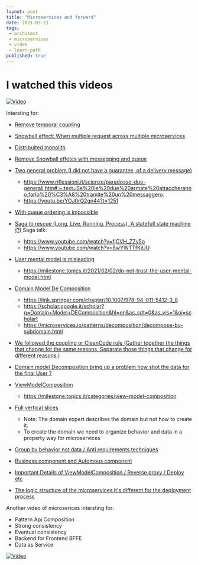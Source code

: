 ```yaml
---
layout: post
title: "Microservices and forward"
date: 2021-03-21
tags:
 - architect
 - microservices
 - video
 - learn-path
published: true
---
```


# I watched this videos
[![Video](https://img.youtube.com/vi/YOJ0rQ2gn44/0.jpg)](https://youtu.be/YOJ0rQ2gn44?t=19)

<!-- more -->

Intersting for:
- [Remove temporal coupling](https://youtu.be/YOJ0rQ2gn44?t=773)

- [Snowball effect: When multiple request across multiple microservices](https://youtu.be/YOJ0rQ2gn44?t=808)

- [Distribuited monolith](https://youtu.be/YOJ0rQ2gn44?t=884)

- [Remove Snowball effetcs with messagging and queue](https://youtu.be/YOJ0rQ2gn44?t=921)

- [Two general problem (I did not have a guarantee, of a delivery message)](https://bravenewgeek.com/tag/two-generals-problem)
  - https://www.riflessioni.it/scienze/paradosso-due-generali.htm#:~:text=Se%20le%20due%20armate%20attaccheranno,farlo%20%C3%A8%20tramite%20un%20messaggero.
  - https://youtu.be/YOJ0rQ2gn44?t=1251
  
- [With queue ordering is impossible](https://youtu.be/YOJ0rQ2gn44?t=1306)
  
- [Saga to rescue (Long, Live, Running, Process), A statefull state machine (?)](https://youtu.be/YOJ0rQ2gn44?t=1306)
  Saga talk:
   - https://www.youtube.com/watch?v=fjCVH_ZZy5o
   - https://www.youtube.com/watch?v=8wYWTTfKjUU
   
- [User mental model is misleading](https://youtu.be/YOJ0rQ2gn44?t=1638)
  - https://milestone.topics.it/2021/02/02/do-not-trust-the-user-mental-model.html
  
- [Domain Model De Composition](https://youtu.be/YOJ0rQ2gn44?t=1729)
    - https://link.springer.com/chapter/10.1007/978-94-011-5412-3_8
    - https://scholar.google.it/scholar?q=Domain+Model+DEComposition&hl=en&as_sdt=0&as_vis=1&oi=scholart
    - https://microservices.io/patterns/decomposition/decompose-by-subdomain.html
    
- [We followed the coupling or CleanCode rule (Gather together the things that change for the same reasons. Separate those things that change for different reasons.)](https://youtu.be/YOJ0rQ2gn44?t=1969)

- [Domain model Decomposition bring up a problem how shot the data for the final User ?](https://youtu.be/YOJ0rQ2gn44?t=2177)

- [ViewModelComposition](https://youtu.be/YOJ0rQ2gn44?t=2314)
    - https://milestone.topics.it/categories/view-model-composition
   
   
- [Full vertical slices](https://youtu.be/YOJ0rQ2gn44?t=2599)
    - Note: The domain expert describes the domain but not how to create it. 
    - To create the domain we need to organize behavior and data in a property way for microservices
  
- [Group by behavior not data / Anti requirements techniques](https://youtu.be/YOJ0rQ2gn44?t=3299)
  
- [Business component and Automous component](https://youtu.be/YOJ0rQ2gn44?t=3984)
  
- [Important Details of ViewModelComposition / Reverse proxy / Deploy etc](https://youtu.be/YOJ0rQ2gn44?t=4177)

- [The logic structure of the microservices it's different for the deployment process](https://youtu.be/YOJ0rQ2gn44?t=4252)
     
Another video of microserices intersting for:
- Pattern Api Composition 
- Strong consistency 
- Eventual consistency
- Backend for Frontend BFFE
- Data as Service

[![Video](https://img.youtube.com/vi/5ln0J6ROUio/0.jpg)](https://www.youtube.com/watch?v=5ln0J6ROUio)

